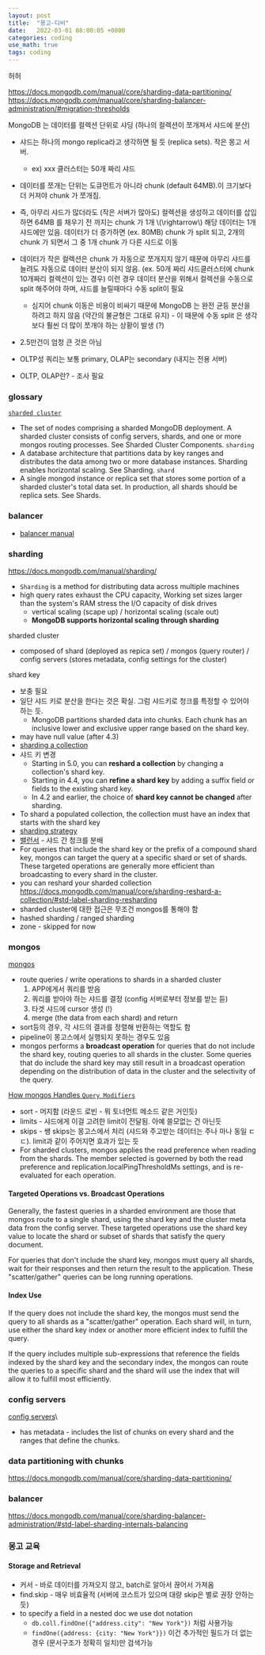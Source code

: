 ```yaml
---
layout: post
title:  "몽고-디비"
date:   2022-03-01 08:00:05 +0800
categories: coding
use_math: true
tags: coding
---
```


허허



https://docs.mongodb.com/manual/core/sharding-data-partitioning/
https://docs.mongodb.com/manual/core/sharding-balancer-administration/#migration-thresholds

MongoDB 는 데이터를 컬렉션 단위로 샤딩 (하나의 컬렉션이 쪼개져서 샤드에 분산)
- 샤드는 하나의 mongo replica라고 생각하면 될 듯 (replica sets). 작은 몽고 서버.
    - ex) xxx 클러스터는 50개 짜리 샤드
- 데이터를 쪼개는 단위는 도큐먼트가 아니라 chunk (default 64MB).이 크기보다 더 커져야 chunk 가 쪼개짐.
- 즉, 아무리 샤드가 많더라도 (작은 서버가 많아도) 컬렉션을 생성하고 데이터를 삽입하면 64MB 를 채우기 전 까지는 chunk 가 1개 \\(\rightarrow\\) 해당 데이터는 1개 샤드에만 있음. 데이터가 더 증가하면 (ex. 80MB) chunk 가 split 되고, 2개의 chunk 가 되면서 그 중 1개 chunk 가 다른 샤드로 이동
- 데이터가 작은 컬렉션은 chunk 가 자동으로 쪼개지지 않기 때문에 아무리 샤드를 늘려도 자동으로 데이터 분산이 되지 않음. (ex. 50개 짜리 샤드클러스터에 chunk 10개짜리 컬렉션이 있는 경우) 이런 경우 데이터 분산을 위해서 컬렉션을 수동으로 split 해주어야 하며, 샤드를 늘릴때마다 수동 split이 필요
    - 심지어 chunk 이동은 비용이 비싸기 때문에 MongoDB 는 완전 균등 분산을 하려고 하지 않음 (약간의 불균형은 그대로 유지) - 이 때문에 수동 split 은 생각보다 훨씬 더 많이 쪼개야 하는 상황이 발생 (?)

- 2.5만건이 엄청 큰 것은 아님
- OLTP성 쿼리는 보통 primary, OLAP는 secondary (내지는 전용 서버)
- OLTP, OLAP란? - 조사 필요


### glossary
<a href="https://docs.mongodb.com/manual/reference/glossary/#std-term-sharded-cluster" target="_blank">`sharded cluster`</a>
- The set of nodes comprising a sharded MongoDB deployment. A sharded cluster consists of config servers, shards, and one or more mongos routing processes. See Sharded Cluster Components.
`sharding`
- A database architecture that partitions data by key ranges and distributes the data among two or more database instances. Sharding enables horizontal scaling. See Sharding.
`shard`
- A single mongod instance or replica set that stores some portion of a sharded cluster's total data set. In production, all shards should be replica sets. See Shards.
### balancer
- <a href="https://docs.mongodb.com/manual/core/sharding-balancer-administration/#sharded-cluster-balancer" target="_blank">balancer manual</a>


### sharding
<a href="https://docs.mongodb.com/manual/sharding/" target="_blank">https://docs.mongodb.com/manual/sharding/</a>
- `Sharding` is a method for distributing data across multiple machines
- high query rates exhaust the CPU capacity, Working set sizes larger than the system's RAM stress the I/O capacity of disk drives
    - vertical scaling (scape up) / horizontal scaling (scale out)
    - __MongoDB supports horizontal scaling through sharding__

sharded cluster
- composed of shard (deployed as repica set) / mongos (query router) / config servers (stores metadata, config settings for the cluster)

shard key
- 보충 필요
- 일단 샤드 키로 분산을 한다는 것은 확실. 그럼 샤드키로 청크를 특정할 수 있어야 하는 듯.
    - MongoDB partitions sharded data into chunks. Each chunk has an inclusive lower and exclusive upper range based on the shard key.
- may have null value (after 4.3)
- <a href="https://docs.mongodb.com/manual/core/sharding-shard-a-collection/#std-label-sharding-shard-key-creation" target="_blank">sharding a collection</a>
- 샤드 키 변경
    - Starting in 5.0, you can __reshard a collection__ by changing a collection's shard key.
    - Starting in 4.4, you can __refine a shard key__ by adding a suffix field or fields to the existing shard key.
    - In 4.2 and earlier, the choice of __shard key cannot be changed__ after sharding.
- To shard a populated collection, the collection must have an index that starts with the shard key
- <a href="https://docs.mongodb.com/manual/sharding/#std-label-sharding-strategy" target="_blank">sharding strategy</a>
- <a href="https://docs.mongodb.com/manual/core/sharding-balancer-administration/" target="_blank">밸런서</a> - 샤드 간 청크를 분배
- For queries that include the shard key or the prefix of a compound shard key, mongos can target the query at a specific shard or set of shards. These targeted operations are generally more efficient than broadcasting to every shard in the cluster.
- you can reshard your sharded collection https://docs.mongodb.com/manual/core/sharding-reshard-a-collection/#std-label-sharding-resharding
- sharded cluster에 대한 접근은 무조건 mongos를 통해야 함
- hashed sharding / ranged sharding
- zone - skipped for now

### mongos
<a href="https://docs.mongodb.com/manual/core/sharded-cluster-query-router/#mongos" target="_blank">mongos</a>
- route queries / write operations to shards in a sharded cluster
    1. APP에게서 쿼리를 받음
    2. 쿼리를 받아야 하는 샤드를 결정 (config 서버로부터 정보를 받는 듣)
    3. 타겟 샤드에 cursor 생성 (!)
    4. merge (the data from each shard) and return
- sort등의 경우, 각 샤드의 결과를 정렬해 반환하는 역할도 함
- pipeline이 몽고스에서 실행되지 못하는 경우도 있음
- mongos performs a __broadcast operation__ for queries that do not include the shard key, routing queries to all shards in the cluster. Some queries that do include the shard key may still result in a broadcast operation depending on the distribution of data in the cluster and the selectivity of the query.


<a href="https://docs.mongodb.com/manual/core/sharded-cluster-query-router/#how-mongos-handles-query-modifiers" target="_blank">How mongos Handles `Query Modifiers`</a>
- sort - 머지함 (라운드 로빈 - 뭐 토너먼트 메소드 같은 거인듯)
- limits - 샤드에게 이걸 고려한 limit이 전달됨. 아예 쓸모없는 건 아닌듯
- skips - 쌩 skips는 몽고스에서 처리 (샤드와 주고받는 데이터는 주나 마나 동일 ㄷㄷ). limit과 같이 주어지면 효과가 있는 듯
- For sharded clusters, mongos applies the read preference when reading from the shards. The member selected is governed by both the read preference and replication.localPingThresholdMs settings, and is re-evaluated for each operation.

#### Targeted Operations vs. Broadcast Operations
Generally, the fastest queries in a sharded environment are those that mongos route to a single shard, using the shard key and the cluster meta data from the config server. These targeted operations use the shard key value to locate the shard or subset of shards that satisfy the query document.

For queries that don't include the shard key, mongos must query all shards, wait for their responses and then return the result to the application. These "scatter/gather" queries can be long running operations.


#### Index Use
If the query does not include the shard key, the mongos must send the query to all shards as a "scatter/gather" operation. Each shard will, in turn, use either the shard key index or another more efficient index to fulfill the query.

If the query includes multiple sub-expressions that reference the fields indexed by the shard key and the secondary index, the mongos can route the queries to a specific shard and the shard will use the index that will allow it to fulfill most efficiently.


### config servers
<a href="https://docs.mongodb.com/manual/core/sharded-cluster-config-servers/#std-label-sharded-cluster-config-server" target="_blank">config servers</a>\
- has  metadata - includes the list of chunks on every shard and the ranges that define the chunks.



### data partitioning with chunks
<a href="https://docs.mongodb.com/manual/core/sharding-data-partitioning/" target="_blank">https://docs.mongodb.com/manual/core/sharding-data-partitioning/</a>


### balancer
<a href="https://docs.mongodb.com/manual/core/sharding-balancer-administration/#std-label-sharding-internals-balancing" target="_blank">https://docs.mongodb.com/manual/core/sharding-balancer-administration/#std-label-sharding-internals-balancing</a>





### 몽고 교육

#### Storage and Retrieval
- 커서 - 바로 데이터를 가져오지 않고, batch로 알아서 끊어서 가져옴
- find.skip - 매우 비효율적 (서버에 코스트가 있으며 대량 skip은 별로 권장 안하는 듯)
- to specify a field in a nested doc we use dot notation
    - `db.coll.findOne({"address.city": "New York"})` 처럼 사용가능
    - `findOne({address: {city: "New York"}})` 이건 추가적인 필드가 더 없는 경우 (문서구조가 정확히 일치)만 검색가능
